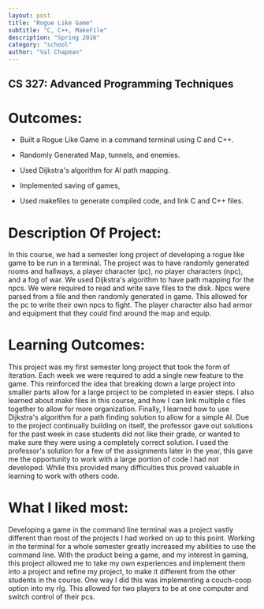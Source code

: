 ```yaml
---
layout: post
title: "Rogue Like Game"
subtitle: "C, C++, MakeFile"
description: "Spring 2016"
category: "school"
author: "Val Chapman"
---
```

<!-- Start Writing Below in Markdown -->
<h2> CS 327: Advanced Programming Techniques </h2>

<h1> Outcomes: </h1>

* Built a Rogue Like Game in a command terminal using C and C++.

* Randomly Generated Map, tunnels, and enemies.

* Used Dijkstra's algorithm for AI path mapping.

* Implemented saving of games,

* Used makefiles to generate compiled code, and link C and C++ files.

<h1> Description Of Project: </h1>

<p> In this course, we had a semester long project of developing a rogue like game to be run in a terminal. The project
was to have randomly generated rooms and hallways, a player character (pc), no player characters (npc), and a fog of war.
We used Dijkstra's algorithm to have path mapping for the npcs. We were required to read and write save files to the disk.
Npcs were parsed from a file and then randomly generated in game. This allowed for the pc to write their own npcs to fight.
The player character also had armor and equipment that they could find around the map and equip.</p>

<h1> Learning Outcomes: </h1>
<p> This project was my first semester long project that took the form of iteration. Each week we were required to add a
single new feature to the game. This reinforced the idea that breaking down a large project into smaller parts allow for
a large project to be completed in easier steps. I also learned about make files in this course, and how I can link multiple
c files together to allow for more organization. Finally, I learned how to use Dijkstra's algorithm for a path finding solution
to allow for a simple AI. Due to the project continually building on itself, the professor gave out solutions for the past week
in case students did not like their grade, or wanted to make sure they were using a completely correct solution. I used the professor's
solution for a few of the assignments later in the year, this gave me the opportunity to work with a large portion of code I
had not developed. While this provided many difficulties this proved valuable in learning to work with others code. </p>

<h1> What I liked most: </h1>
<p> Developing a game in the command line terminal was a project vastly different than most of the projects I had worked on
up to this point. Working in the terminal for a whole semester greatly increased my abilities to use the command line.
With the product being a game, and my interest in gaming, this project allowed me to take my own experiences and implement them
into a project and refine my project, to make it different from the other students in the course. One way I did this was
implementing a couch-coop option into my rlg. This allowed for two players to be at one computer and switch control of their
pcs.</p>
